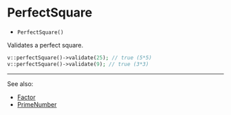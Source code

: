 # PerfectSquare

- `PerfectSquare()`

Validates a perfect square.

```php
v::perfectSquare()->validate(25); // true (5*5)
v::perfectSquare()->validate(9); // true (3*3)
```

***
See also:

  * [Factor](Factor.md)
  * [PrimeNumber](PrimeNumber.md)
